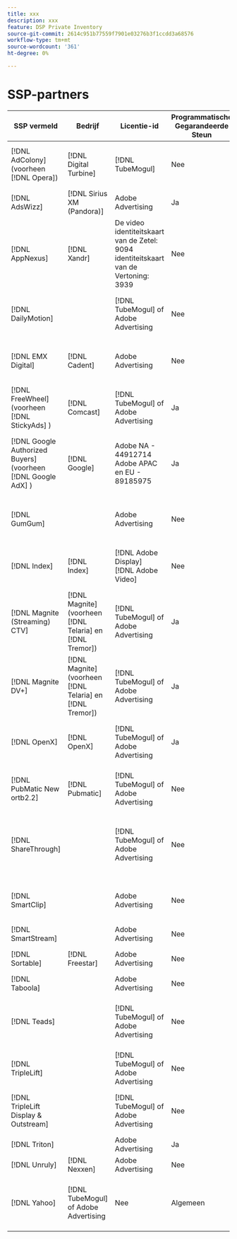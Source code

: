```yaml
---
title: xxx
description: xxx
feature: DSP Private Inventory
source-git-commit: 2614c951b77559f7901e03276b3f1ccdd3a68576
workflow-type: tm+mt
source-wordcount: '361'
ht-degree: 0%

---
```


# SSP-partners

| SSP vermeld | Bedrijf | Licentie-id | Programmatische Gegarandeerde Steun | Regio | Ondersteunde valuta | Ondersteunde voorraad |
| --- | --- | --- | --- | --- | --- | --- |
| [!DNL AdColony] (voorheen [!DNL Opera]) | [!DNL Digital Turbine] | [!DNL TubeMogul] | Nee | Algemeen | USD | Videodesktop en mobiel; desktop en mobiel beeldscherm |
| [!DNL AdsWizz] | [!DNL Sirius XM (Pandora)] | Adobe Advertising | Ja | Algemeen | USD, EUR, GBP | Audiodesktop en mobiel |
| [!DNL AppNexus] | [!DNL Xandr] | De video identiteitskaart van de Zetel: 9094 <br> identiteitskaart van de Vertoning: 3939 | Nee | Algemeen | USD | Videodesktop, mobiel en CTV; bureaublad en mobiel beeldscherm |
| [!DNL DailyMotion] |  | [!DNL TubeMogul] of Adobe Advertising | Nee | VS + EMEA | USD, EUR | Videodesktop, mobiel en CTV; bureaublad en mobiel beeldscherm |
| [!DNL EMX Digital] | [!DNL Cadent] | Adobe Advertising | Nee | VS/CA | USD | Videodesktop, mobiel en CTV; bureaublad en mobiel beeldscherm |
| [!DNL FreeWheel] (voorheen [!DNL StickyAds] ) | [!DNL Comcast] | [!DNL TubeMogul] of Adobe Advertising | Ja | Algemeen | USD, EUR, AUD, GBP | Videodesktop, mobiel en CTV |
| [!DNL Google Authorized Buyers] (voorheen [!DNL Google AdX] ) | [!DNL Google] | Adobe NA - 44912714 <br> Adobe APAC en EU - 89185975 | Ja | Algemeen | USD, BRL | Videodesktop, mobiel en CTV; bureaublad en mobiel weergeven; audiodesktop en mobiel |
| [!DNL GumGum] |  | Adobe Advertising | Nee | Algemeen | USD | Videodesktop en mobiel; desktop en mobiel beeldscherm |
| [!DNL Index] | [!DNL Index] | [!DNL Adobe Display]<br>[!DNL Adobe Video] | Nee | Algemeen | USD | Videodesktop, mobiel en CTV; bureaublad en mobiel beeldscherm |
| [!DNL Magnite (Streaming) CTV] | [!DNL Magnite] (voorheen [!DNL Telaria] en [!DNL Tremor]) | [!DNL TubeMogul] of Adobe Advertising | Ja | Algemeen | AUD, USD | Videodesktop, mobiel en CTV |
| [!DNL Magnite DV+] | [!DNL Magnite] (voorheen [!DNL Telaria] en [!DNL Tremor]) | [!DNL TubeMogul] of Adobe Advertising | Ja | Algemeen | USD | Videodesktop, mobiel en CTV; bureaublad en mobiel weergeven; audiodesktop en mobiel |
| [!DNL OpenX] | [!DNL OpenX] | [!DNL TubeMogul] of Adobe Advertising | Ja | Algemeen | USD | Videodesktop, mobiel en CTV; bureaublad en mobiel beeldscherm |
| [!DNL PubMatic New ortb2.2] | [!DNL Pubmatic] | [!DNL TubeMogul] of Adobe Advertising | Nee | Algemeen | USD | Videodesktop, mobiel en CTV; bureaublad en mobiel beeldscherm |
| [!DNL ShareThrough] |  | [!DNL TubeMogul] of Adobe Advertising | Nee | Algemeen | USD | Videodesktop, mobiel en CTV; bureaublad en mobiel weergeven; eigen beeldscherm |
| [!DNL SmartClip] |  | Adobe Advertising | Nee | EMEA | Alle valuta&#39;s | Videodesktop, mobiel en CTV; bureaublad en mobiel beeldscherm |
| [!DNL SmartStream] |  | Adobe Advertising | Nee | EMEA | EUR, USD | Videodesktop en mobiel |
| [!DNL Sortable] | [!DNL Freestar] | Adobe Advertising | Nee | CA | USD | Desktop en mobiel weergeven |
| [!DNL Taboola] |  | Adobe Advertising | Nee | VS/CA | USD | Videodesktop en mobiel |
| [!DNL Teads] |  | [!DNL TubeMogul] of Adobe Advertising | Nee | Outstream Video = Globale <br> Vertoning = NA + EMEA | USD | Videodesktop en mobiel; desktop en mobiel beeldscherm |
| [!DNL TripleLift] |  | [!DNL TubeMogul] of Adobe Advertising | Nee | Algemeen | USD | Oorspronkelijke weergave |
| [!DNL TripleLift Display & Outstream] |  | [!DNL TubeMogul] of Adobe Advertising | Nee | Algemeen | USD | Videodesktop, mobiel en CTV; bureaublad en mobiel beeldscherm |
| [!DNL Triton] |  | Adobe Advertising | Ja | Algemeen | USD | Audiodesktop en mobiel |
| [!DNL Unruly] | [!DNL Nexxen] | Adobe Advertising | Nee | VS + EMEA | USD | Videodesktop, mobiel en CTV |
| [!DNL Yahoo] | [!DNL TubeMogul] of Adobe Advertising | Nee | Algemeen | USD | Videodesktop, mobiel en CTV; bureaublad en mobiel beeldscherm |